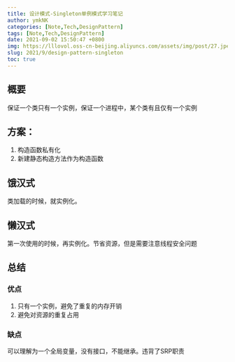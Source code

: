 ```yaml
---
title: 设计模式-Singleton单例模式学习笔记
author: ymkNK
categories: [Note,Tech,DesignPattern]
tags: [Note,Tech,DesignPattern]
date: 2021-09-02 15:50:47 +0800
img: https://lllovol.oss-cn-beijing.aliyuncs.com/assets/img/post/27.jpeg
slug: 2021/9/design-pattern-singleton
toc: true
---
```

## 概要
保证一个类只有一个实例，保证一个进程中，某个类有且仅有一个实例

## 方案：
1. 构造函数私有化
2. 新建静态构造方法作为构造函数

## 饿汉式
类加载的时候，就实例化。

## 懒汉式
第一次使用的时候，再实例化。节省资源，但是需要注意线程安全问题

## 总结
### 优点
1. 只有一个实例，避免了重复的内存开销
2. 避免对资源的重复占用 
   
### 缺点
可以理解为一个全局变量，没有接口，不能继承。违背了SRP职责